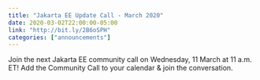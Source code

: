 ```yaml
---
title: "Jakarta EE Update Call - March 2020"
date: 2020-03-02T22:00:00-05:00
link: "http://bit.ly/2B6oSPH"
categories: ["announcements"]
---
```


Join the next Jakarta EE community call on Wednesday, 11 March at 11 a.m. ET! Add the Community Call to your calendar & join the conversation.

